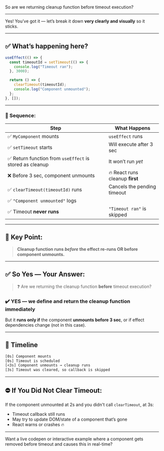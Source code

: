So are we returning cleanup function before timeout execution?

---

Yes! You’ve got it — let’s break it down **very clearly and visually** so it sticks.

---

## ✅ What’s happening here?

```js
useEffect(() => {
  const timeoutId = setTimeout(() => {
    console.log("Timeout ran");
  }, 3000);

  return () => {
    clearTimeout(timeoutId);
    console.log("Component unmounted");
  };
}, []);
```

---

### 🧠 Sequence:

| Step                                                    | What Happens                    |
| ------------------------------------------------------- | ------------------------------- |
| ✅ `MyComponent` mounts                                  | `useEffect` runs                |
| ✅ `setTimeout` starts                                   | Will execute after 3 sec        |
| ✅ Return function from `useEffect` is stored as cleanup | It won’t run *yet*              |
| ❌ Before 3 sec, component unmounts                      | 🔥 React runs cleanup **first** |
| ✅ `clearTimeout(timeoutId)` runs                        | Cancels the pending timeout     |
| ✅ `"Component unmounted"` logs                          |                                 |
| ✅ Timeout **never runs**                                | `"Timeout ran"` is skipped      |

---

## 📌 Key Point:

> **Cleanup function runs *before* the effect re-runs OR before component unmounts.**

---

## ✅ So Yes — Your Answer:

> ❓ Are we returning the cleanup function **before** timeout execution?

### ✔️ YES — we **define and return** the cleanup function immediately

But it **runs only if** the component **unmounts before 3 sec**, or if effect dependencies change (not in this case).

---

## 🔁 Timeline

```txt
[0s] Component mounts
[0s] Timeout is scheduled
[<3s] Component unmounts → cleanup runs
[3s] Timeout was cleared, so callback is skipped
```

---

## ⛔ If You Did Not Clear Timeout:

If the component unmounted at 2s and you didn't call `clearTimeout`, at 3s:

* Timeout callback still runs
* May try to update DOM/state of a component that’s gone
* React warns or crashes 🔥

---

Want a live codepen or interactive example where a component gets removed before timeout and causes this in real-time?
